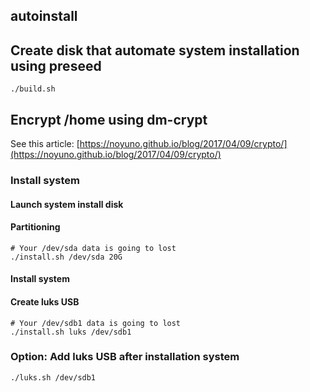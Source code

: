 autoinstall
--

## Create disk that automate system installation using preseed

    ./build.sh

## Encrypt /home using dm-crypt

See this article: [https://noyuno.github.io/blog/2017/04/09/crypto/](https://noyuno.github.io/blog/2017/04/09/crypto/)

### Install system

#### Launch system install disk

#### Partitioning

    # Your /dev/sda data is going to lost
    ./install.sh /dev/sda 20G

#### Install system

#### Create luks USB

    # Your /dev/sdb1 data is going to lost
    ./install.sh luks /dev/sdb1


### Option: Add luks USB after installation system

    ./luks.sh /dev/sdb1

